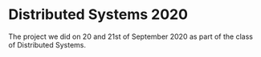 # Distributed Systems 2020

The project we did on 20 and 21st of September 2020 as part of the class of Distributed Systems.
